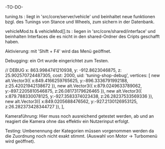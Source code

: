 -TO-DO-

tuning.ts : liegt in 'src/core/server/vehicle' und beinhaltet neue funktionen bzgl. des Tunings von Stance und Wheels, zum sichern in der Datenbank.

vehicleMod.ts & vehicleMod[].ts : liegen in 'src/core/shared/interface' und beinhalten Interfaces die es nicht in den shared-Ordner des Cripts geschafft haben.

Aktivierung: mit 'Shift + F4' wird das Menü geöffnet.

Debugging: ein Ort wurde eingerichtet zum Testen. 

// DEBUG
x: 863.9984741210938,
y: -912.8623046875,
z: 25.902570724487305,
cost: 2000,
uid: 'tuning-shop-debug',
vertices: [
    new alt.Vector3({ x:849.4166259765625, y:-896.3336791992188, z:25.42021942138672 }),
    new alt.Vector3({ x:879.0249633789062, y:-897.2205810546875, z:26.08173179626465 }),
    new alt.Vector3({ x:879.788330078125, y:-927.3583374023438, z:26.28237533569336 }),
    new alt.Vector3({ x:849.0205688476562, y:-927.2130126953125, z:26.282373428344727 }),
],

Kameraführung: Hier muss noch ausreichend getestet werden, ab und an reagiert die Kamera ohne das effektiv ein Nutzerinput erfolgt.

Testing: Umbenennung der Kategorien müssen vorgenommen werden da die Zuordnung noch nicht exakt stimmt. (Auswahl von Motor -> Turbomenü wird geöffnet).